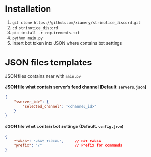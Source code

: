 # Installation
1. `git clone https://github.com/xianery/strinotice_discord.git`
2. `cd strinotice_discord`
3. `pip install -r requirements.txt`
4. `python main.py`
5. Insert bot token into JSON where contains bot settings

# JSON files templates
JSON files contains near with `main.py`
#### JSON file what contain server's feed channel (Default: `servers.json`)
```json
{
    "<server_id>": {
        "selected_channel": "<channel_id>"
    }
}
```
#### JSON file what contain bot settings (Default: `config.json`)
```json
{
    "token": "<bot_token>",     // Bot token
    "prefix": "/"               // Prefix for commands
}
```
